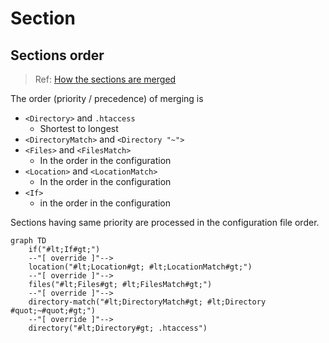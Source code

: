 # Section

## Sections order

> Ref: [How the sections are merged](https://httpd.apache.org/docs/2.4/sections.html#merging)

The order (priority / precedence) of merging is

- `<Directory>` and `.htaccess`
  - Shortest to longest
- `<DirectoryMatch>` and `<Directory "~">`
- `<Files>` and `<FilesMatch>`
  - In the order in the configuration
- `<Location>` and `<LocationMatch>`
  - In the order in the configuration
- `<If>`
  - in the order in the configuration

Sections having same priority are processed in the configuration file order.

```mermaid
graph TD
    if("#lt;If#gt;")
    --"[ override ]"-->
    location("#lt;Location#gt; #lt;LocationMatch#gt;")
    --"[ override ]"-->
    files("#lt;Files#gt; #lt;FilesMatch#gt;")
    --"[ override ]"-->
    directory-match("#lt;DirectoryMatch#gt; #lt;Directory #quot;~#quot;#gt;")
    --"[ override ]"-->
    directory("#lt;Directory#gt; .htaccess")
```
